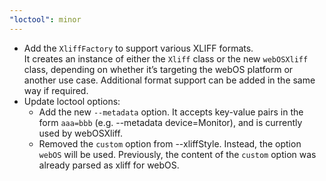 ```yaml
---
"loctool": minor
---
```


* Add the `XliffFactory` to support various XLIFF formats.  
 It creates an instance of either the `Xliff` class or the new `webOSXliff` class, depending on whether it’s targeting the webOS platform or another use case. Additional format support can be added in the same way if required.
* Update loctool options:
  * Add the new `--metadata` option.
  It accepts key-value pairs in the form `aaa=bbb` (e.g. --metadata device=Monitor), and is currently used by webOSXliff.
  * Removed the `custom` option from --xliffStyle. Instead, the option `webOS` will be used.
  Previously, the content of the `custom` option was already parsed as xliff for webOS.
